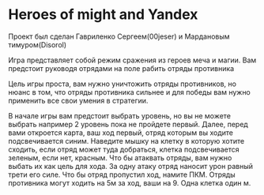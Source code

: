 # Heroes of might and Yandex
Проект был сделан Гавриленко Сергеем(00jeser) и Мардановым тимуром(Disorol)

Игра представляет собой режим сражения из героев меча и магии. Вам предстоит руководя отрядами на поле рабить отряды противника

Цель игры проста, вам нужно уничтожить отряды противников, но нюанс в том, что отряды противника сильнее и для победы вам нужно применить все свои умения в стратегии.

В начале игры вам предстоит выбрать уровень, но вы не можете выбрать например 2 уровень пока не пройдете первый. Далее, перед вами откроется карта, ваш ход первый, отряд которым вы ходите подсвечивается синим. Наведите мышку на клетку в которую хотите сходить, если отряд может туда добраться, клетка подсвечивается зеленым, если нет, красным. Что бы атаквать отряды, вам нужно выбать их как цель для хода. За одну атаку отряд наносит урон равный трети его силе. Что бы отряд пропустил ход, намите ПКМ. Отряды противника могут ходить на 5м за ход, ваши на 9. Одна клетка один м.
